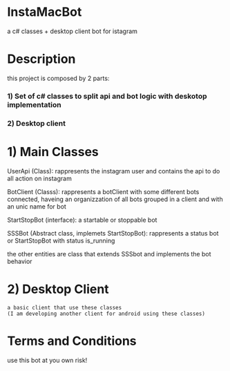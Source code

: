 # InstaMacBot
a c# classes + desktop client bot for istagram
# Description
this project is composed by 2 parts:
### 1) Set of c# classes to split api and bot logic with deskotop implementation
### 2) Desktop client


# 1) Main Classes

  UserApi (Class): rappresents the instagram user and contains the api to do all action on instagram
  
  BotClient (Classs): rappresents a botClient with some different bots connected, haveing an organizzation of all bots grouped in a client and with an unic name for bot
  
  StartStopBot (interface): a startable or stoppable bot
  
  SSSBot (Abstract class, implemets StartStopBot): rappresents a status bot or StartStopBot with status is_running
  
  the other entities are class that extends SSSbot and implements the bot behavior
  
 # 2) Desktop Client
    a basic client that use these classes
    (I am developing another client for android using these classes)
    
 # Terms and Conditions
 use this bot at you own risk!
